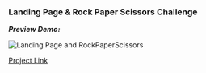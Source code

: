 ### Landing Page & Rock Paper Scissors Challenge

***Preview Demo:*** <br>

![Landing Page and RockPaperScissors](https://media.giphy.com/media/lEqyAW7AxMt85eNLOV/giphy.gif)

[Project Link](https://emrizki.github.io/binar-chp4-challenge/gameplay/index.htm)
